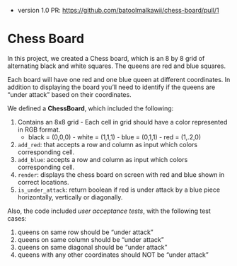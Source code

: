 * version 1.0 PR: https://github.com/batoolmalkawii/chess-board/pull/1

# Chess Board
In this project, we created a Chess board, which is an 8 by 8 grid of alternating black and white squares. 
The queens are red and blue squares.

Each board will have one red and one blue queen at different coordinates.
In addition to displaying the board you’ll need to identify if the queens are “under attack” based on their coordinates.


We defined a **ChessBoard**, which included the following:
1. Contains an 8x8 grid - Each cell in grid should have a color represented in RGB format. 
    - black = (0,0,0) - white = (1,1,1) - blue = (0,1,1) - red = (1,.2,0)
2. `add_red`: that accepts a row and column as input which colors corresponding cell.
3. `add_blue`: accepts a row and column as input which colors corresponding cell.
4. `render`: displays the chess board on screen with red and blue shown in correct locations.
5. `is_under_attack`: return boolean if red is under attack by a blue piece horizontally, vertically or diagonally.


Also, the code included _user acceptance tests_, with the following test cases:

1. queens on same row should be “under attack”
2. queens on same column should be “under attack”
3. queens on same diagonal should be “under attack”
4. queens with any other coordinates should NOT be “under attack”